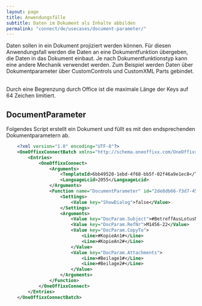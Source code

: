 ```yaml
---
layout: page
title: Anwendungsfälle
subtitle: Daten im Dokument als Inhalte abbilden
permalink: "connect/de/usecases/document-parameter/"
---
```


Daten sollen in ein Dokument projiziert werden können. Für diesen Anwendungsfall werden die Daten an eine Dokumentfunktion übergeben, die Daten in das Dokument einbaut. Je nach Dokumentfunktionstyp kann eine andere Mechanik verwendet werden. Zum Beispiel werden Daten über Dokumentparameter über CustomControls und CustomXML Parts gebindet.

<br/>

<div class="alert alert-warning" role="alert">
Durch eine Begrenzung durch Office ist die maximale Länge der Keys auf 64 Zeichen limitiert.
</div>

## DocumentParameter

Folgendes Script erstellt ein Dokument und füllt es mit den endsprechenden Dokumentparametern ab.

```xml
    <?xml version="1.0" encoding="UTF-8"?>
    <OneOffixxConnectBatch xmlns="http://schema.oneoffixx.com/OneOffixxConnectBatch/1" xmlns:xsi="http://www.w3.org/2001/XMLSchema-instance">
    	<Entries>
    		<OneOffixxConnect>
    			<Arguments>
    				<TemplateId>6bb49520-1ebd-4f68-bb5f-02f46a9e1ec8</TemplateId>
    				<LanguageLcid>2055</LanguageLcid>
    			</Arguments>
    			<Function name="DocumentParameter" id="2de8db66-f3d7-456d-bba3-6bb0f12c1fb6">
    				<Settings>
    					<Value key="ShowDialog">false</Value>
    				</Settings>
    				<Arguments>
    					<Value key="DocParam.Subject">#BetreffAusLotusNotes#</Value>
    					<Value key="DocParam.RefNr">M1456-22</Value>
    					<Value key="DocParam.CopyTo">
    						<Line>#KopieAn1#</Line>
    						<Line>#KopieAn2#</Line>
    					</Value>
    					<Value key="DocParam.Attachments">
    						<Line>#Beilage1#</Line>
    						<Line>#Beilage2#</Line>
    					</Value>
    				</Arguments>
    			</Function>
    		</OneOffixxConnect>
    	</Entries>
    </OneOffixxConnectBatch>
```
